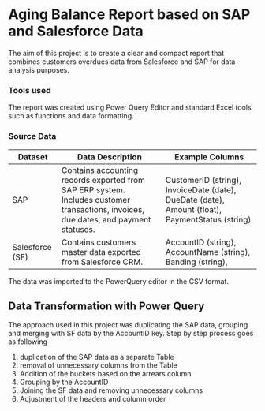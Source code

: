# Aging Balance Report based on SAP and Salesforce Data
The aim of this project is to create a clear and compact report that combines customers overdues data from Salesforce and SAP for data analysis purposes.
### Tools used
The report was created using Power Query Editor and standard Excel tools such as functions and data formatting.
### Source Data 

| Dataset     | Data Description                                                   | Example Columns                              |
|----------------|---------------------------------------------------------------------|---------------------------------------------------|
| SAP            | Contains accounting records exported from SAP ERP system. Includes customer transactions, invoices, due dates, and payment statuses. | CustomerID (string), InvoiceDate (date), DueDate (date), Amount (float), PaymentStatus (string) |
| Salesforce (SF)| Contains customers master data exported from Salesforce CRM. | AccountID (string), AccountName (string), Banding (string),         |

The data was imported to the PowerQuery editor in the CSV format.
## Data Transformation with Power Query
The approach used in this project was duplicating the SAP data, grouping and merging with SF data by the AccountID key. Step by step process goes as following 
1. duplication of the SAP data as a separate Table
2. removal of unnecessary columns from the Table
3. Addition of the buckets based on the arrears column
4. Grouping by the AccountID
5. Joining the SF data and removing unnecessary columns
6. Adjustment of the headers and column order

